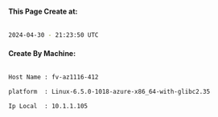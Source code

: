 
   
#### This Page Create at:

```bash

2024-04-30 - 21:23:50 UTC

```

#### Create By Machine:

```bash

Host Name : fv-az1116-412

platform  : Linux-6.5.0-1018-azure-x86_64-with-glibc2.35

Ip Local  : 10.1.1.105

```

